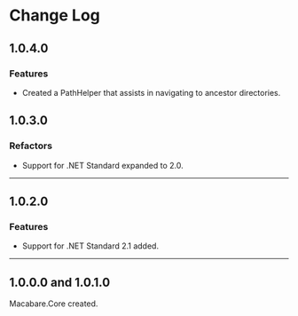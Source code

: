 # Change Log

## 1.0.4.0

### Features

* Created a PathHelper that assists in navigating to ancestor directories.

## 1.0.3.0

### Refactors

* Support for .NET Standard expanded to 2.0.

---

## 1.0.2.0

### Features

* Support for .NET Standard 2.1 added.

---

## 1.0.0.0 and 1.0.1.0

Macabare.Core created.
